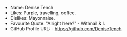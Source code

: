 - Name: Denise Tench
- Likes: Purple, travelling, coffee.
- Dislikes: Mayonnaise.
- Favourite Quote: "Alright here?" - Withnail & I. 
- GitHub Profile URL: - https://github.com/DeniseTench
